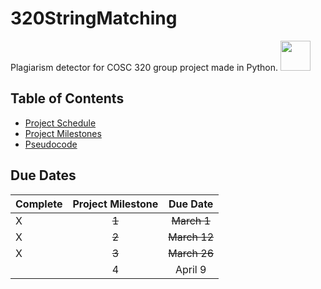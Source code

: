 # 320StringMatching

Plagiarism detector for COSC 320 group project made in Python.  <img src="https://media.giphy.com/media/KAq5w47R9rmTuvWOWa/giphy.gif" width="48"/>

## Table of Contents 
  - [Project Schedule](#due-dates)
  - [Project Milestones](https://github.com/cosc-320-main-team/320StringMatching/tree/main/documentation/milestones)
  - [Pseudocode](https://github.com/cosc-320-main-team/320StringMatching/tree/main/documentation/pseudocode)


## Due Dates
| Complete | Project Milestone | Due Date |
|----------|:-----------------:|:--------:|
|     X    | ~~1~~                 | ~~March 1~~  |
|     X    | ~~2~~                 | ~~March 12~~ |
|     X     |~~3~~                 | ~~March 26~~ |
|          | 4                 | April 9  |
